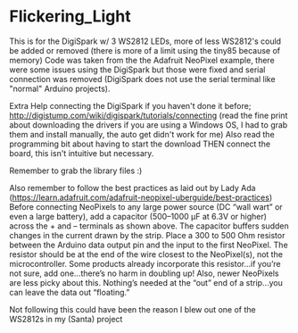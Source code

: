 # Flickering_Light
This is for the DigiSpark w/ 3 WS2812 LEDs, more of less WS2812's could be added or removed (there is more of a limit using the tiny85 because of memory) Code was taken from the the Adafruit NeoPixel example, there were some issues using the DigiSpark but those were fixed and serial connection was removed (DigiSpark does not use the serial terminal like "normal" Arduino projects).

Extra Help connecting the DigiSpark if you haven't done it before;
http://digistump.com/wiki/digispark/tutorials/connecting
(read the fine print about downloading the drivers if you are using a Windows OS, I had to grab them and install manually, the auto get didn't work for me)
Also read the programming bit about having to start the download THEN connect the board, this isn't intuitive but necessary.

Remember to grab the library files :)

Also remember to follow the best practices as laid out by Lady Ada
(https://learn.adafruit.com/adafruit-neopixel-uberguide/best-practices)
Before connecting NeoPixels to any large power source (DC “wall wart” or even a large battery), add a capacitor (500–1000 µF at 6.3V or higher) across the + and – terminals as shown above. The capacitor buffers sudden changes in the current drawn by the strip.
Place a 300 to 500 Ohm resistor between the Arduino data output pin and the input to the first NeoPixel. The resistor should be at the end of the wire closest to the NeoPixel(s), not the microcontroller. Some products already incorporate this resistor…if you’re not sure, add one…there’s no harm in doubling up! Also, newer NeoPixels are less picky about this. Nothing’s needed at the “out” end of a strip…you can leave the data out “floating.”

Not following this could have been the reason I blew out one of the WS2812s in my (Santa) project

